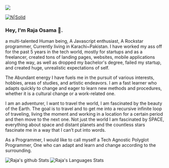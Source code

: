 ![](https://komarev.com/ghpvc/?username=raja0sama)


[![N|Solid](https://i.imgur.com/djb0QpA.jpg)](https://rajaosama.me/)


### Hey, I'm Raja Osama 👋.
a multi-talented Human being, A Javascript enthusiast, A Rockstar programmer, Currently living in Karachi~Pakistan. I have worked my ass off for the past 5 years in the tech world, mostly for startups and as a freelancer, created tons of landing pages, websites, mobile applications along the way, as well as dropped my bachelor's degree, failed my startup, and created huge, unrealistic expectations of self.


The Abundant energy I have fuels me in the pursuit of various interests, hobbies, areas of studies, and artistic endeavors. I am a fast learner who adapts quickly to change and eager to learn new methods and procedures, whether it is a cultural change or a work-related one. 


 I am an adventurer, I want to travel the world, I am fascinated by the beauty of the Earth. The goal is to travel and to get me into a recursive infinite loop of traveling, living the moment and working in a location for a certain period and then move to the next one. Not just the world I am fascinated by SPACE, everything about space and distant planets and the countless stars fascinate me in a way that I can’t put into words.

 As a Programmer, I would like to call myself a Tech Agnostic Polyglot Programmer, One who can adapt and learn and change according to the surrounding.

![Raja's github Stats](https://github-readme-stats.vercel.app/api?username=Raja0sama&theme=vision-friendly-dark)
![Raja's Languages Stats](https://github-readme-stats.vercel.app/api/top-langs/?username=Raja0sama&theme=vision-friendly-dark&hide_langs_below=1&layout=compact)

